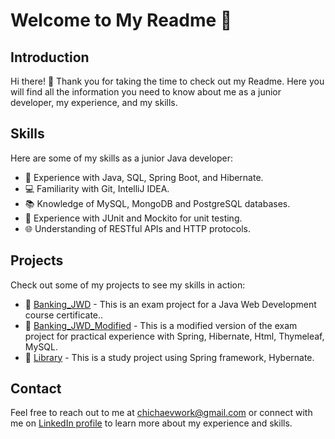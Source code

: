 

# Welcome to My Readme 👋

## Introduction

Hi there! 👋 Thank you for taking the time to check out my Readme. Here you will find all the information you need to know about me as a junior developer, my experience, and my skills.

## Skills

Here are some of my skills as a junior Java developer:

- 🔨 Experience with Java, SQL, Spring Boot, and Hibernate.
- 💻 Familiarity with Git, IntelliJ IDEA.
- 📚 Knowledge of MySQL, MongoDB and PostgreSQL databases.
- 🧪 Experience with JUnit and Mockito for unit testing.
- 🌐 Understanding of RESTful APIs and HTTP protocols.

## Projects

Check out some of my projects to see my skills in action:

- 🚀 [Banking_JWD](link-to-project-1) - This is an exam project for a Java Web Development course certificate..
- 🚀 [Banking_JWD_Modified](link-to-project-2) - This is a modified version of the exam project for practical experience with Spring, Hibernate, Html, Thymeleaf, MySQL.
- 🚀 [Library](link-to-project-3) - This is a study project using Spring framework, Hybernate.

## Contact

Feel free to reach out to me at chichaevwork@gmail.com or connect with me on [LinkedIn profile](https://www.linkedin.com/in/yuriy-chichaev-35aba81a1/) to learn more about my experience and skills.

<!---
Hanarlo/Hanarlo is a ✨ special ✨ repository because its `README.md` (this file) appears on your GitHub profile.
You can click the Preview link to take a look at your changes.
--->
